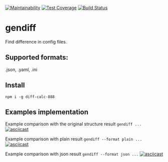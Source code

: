 [![Maintainability](https://api.codeclimate.com/v1/badges/d4115bb5f1dda4d1357e/maintainability)](https://codeclimate.com/github/NikiforovJacob/project-lvl2-s413/maintainability)
[![Test Coverage](https://api.codeclimate.com/v1/badges/d4115bb5f1dda4d1357e/test_coverage)](https://codeclimate.com/github/NikiforovJacob/project-lvl2-s413/test_coverage)
[![Build Status](https://travis-ci.org/NikiforovJacob/project-lvl2-s413.svg?branch=master)](https://travis-ci.org/NikiforovJacob/project-lvl2-s413)

# gendiff
Find difference in config files.

## Supported formats:
.json, .yaml, .ini

## Install
`npm i -g diff-calc-888`

## Examples implementation
Example comparison with the original structure result `gendiff ...`
[![asciicast](https://asciinema.org/a/ph7x5OFuNP0FUl7mTmzwRNtXl.svg)](https://asciinema.org/a/ph7x5OFuNP0FUl7mTmzwRNtXl)

Example comparison with plain result `gendiff --format plain ...`
[![asciicast](https://asciinema.org/a/efS8ZaROgwpfRs27t4ahdGOL9.svg)](https://asciinema.org/a/efS8ZaROgwpfRs27t4ahdGOL9)

Example comparison with json result `gendiff --format json ...`
[![asciicast](https://asciinema.org/a/AWI0KxdzTEJzEjoOG0yaP5CRN.svg)](https://asciinema.org/a/AWI0KxdzTEJzEjoOG0yaP5CRN)
